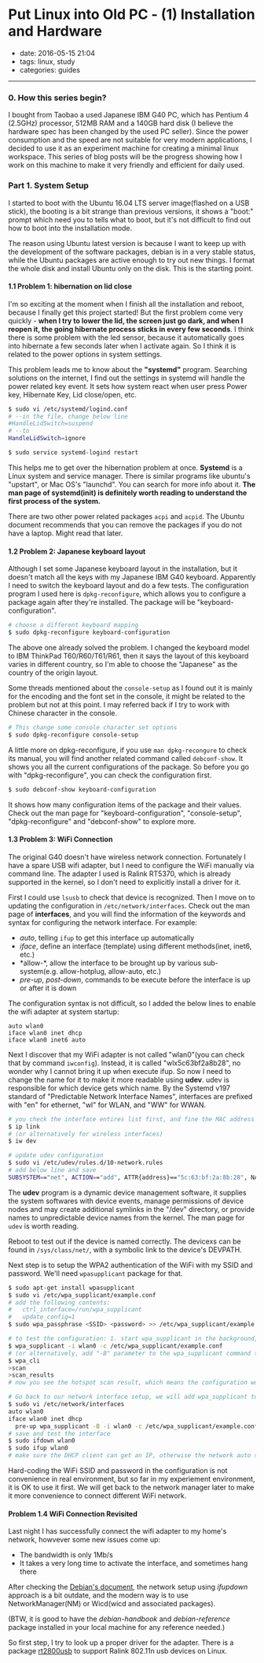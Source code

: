 # Put Linux into Old PC - (1) Installation and Hardware

- date: 2016-05-15 21:04
- tags: linux, study
- categories: guides
-----------------------------

### 0. How this series begin?

I bought from Taobao a used Japanese IBM G40 PC, which has Pentium 4 (2.5GHz) processor, 512MB RAM and a 140GB hard disk (I believe the hardware spec has been changed by the used PC seller). Since the power consumption and the speed are not suitable for very modern applications, I decided to use it as an experiment machine for creating a minimal linux workspace. This series of blog posts will be the progress showing how I work on this machine to make it very friendly and efficient for daily used.

### Part 1. System Setup

I started to boot with the Ubuntu 16.04 LTS server image(flashed on a USB stick), the booting is a bit strange than previous versions, it shows a "boot:" prompt which need you to tells what to boot, but it's not difficult to find out how to boot into the installation mode.

The reason using Ubuntu latest version is because I want to keep up with the development of the software packages, debian is in a very stable status, while the Ubuntu packages are active enough to try out new things. I format the whole disk and install Ubuntu only on the disk. This is the starting point.

#### 1.1 Problem 1: hibernation on lid close

I'm so exciting at the moment when I finish all the installation and reboot, because I finally get this project started! But the first problem come very quickly - **when I try to lower the lid, the screen just go dark, and when I reopen it, the going hibernate process sticks in every few seconds**. I think there is some problem with the led sensor, because it automatically goes into hibernate a few seconds later when I activate again. So I think it is related to the power options in system settings.

This problem leads me to know about the **"systemd"** program. Searching solutions on the internet, I find out the settings in systemd will handle the power related key event. It sets how system react when user press Power key, Hibernate Key, Lid close/open, etc.

```bash
$ sudo vi /etc/systemd/logind.conf
# --in the file, change below line
#HandleLidSwitch=suspend
# --to
HandleLidSwitch=ignore

$ sudo service systemd-logind restart

```

This helps me to get over the hibernation problem at once. **Systemd** is a Linux system and service manager. There is similar programs like ubuntu's "upstart", or Mac OS's "launchd". You can search for more info about it. **The man page of systemd(init) is definitely worth reading to understand the first process of the system.**

There are two other power related packages ```acpi``` and ```acpid```. The Ubuntu document recommends that you can remove the packages if you do not have a laptop. Might read that later.

#### 1.2 Problem 2: Japanese keyboard layout
 
Although I set some Japanese keyboard layout in the installation, but it doesn't match all the keys with my Japanese IBM G40 keyboard. Apparently I need to switch the keyboard layout and do a few tests. The configuration program I used here is ```dpkg-reconfigure```, which allows you to configure a package again after they're installed. The package will be "keyboard-configuration".

```bash
# choose a different keyboard mapping
$ sudo dpkg-reconfigure keyboard-configuration
```

The above one already solved the problem. I changed the keyboard model to IBM ThinkPad T60/R60/T61/R61, then it says the layout of this keyboard varies in different country, so I'm able to choose the "Japanese" as the country of the origin layout. 

Some threads mentioned about the ```console-setup``` as I found out it is mainly for the encoding and the font set in the console, it might be related to the problem but not at this point. I may referred back if I try to work with Chinese character in the console.

```bash
# This change some console character set options
$ sudo dpkg-reconfigure console-setup
```
A little more on dpkg-reconfigure, if you use ```man dpkg-recongure``` to check its manual, you will find another related command called ```debconf-show```. It shows you all the current configurations of the package. So before you go with "dpkg-reconfigure", you can check the configuration first.

```bash
$ sudo debconf-show keyboard-configuration
```
It shows how many configuration items of the package and their values. Check out the man page for "keyboard-configuration", "console-setup", "dpkg-reconfigure" and "debconf-show" to explore more.


#### 1.3 Problem 3: WiFi Connection

The original G40 doesn't have wireless network connection. Fortunately I have a spare USB wifi adapter, but I need to configure the WiFi manually via command line. The adapter I used is Ralink RT5370, which is already supported in the kernel, so I don't need to explicitly install a driver for it.

First I could use ```lsusb``` to check that device is recognized. Then I move on to updating the configuration in ```/etc/network/interfaces```. Check out the man page of **interfaces**, and you will find the information of the keywords and syntax for configuring the network interface. For example:

*	*auto*, telling ```ifup``` to get this interface up automatically
*	*iface*, define an interface (template) using different methods(inet, inet6, etc.)
*	*allow-\*, allow the interface to be brought up by various sub-system(e.g. allow-hotplug, allow-auto, etc.)
*	*pre-up*, *post-down*, commands to be execute before the interface is up or after it is down

	
The configuration syntax is not difficult, so I added the below lines to enable the wifi adapter at system startup:

```
auto wlan0
iface wlan0 inet dhcp
iface wlan0 inet6 auto
```

Next I discover that my WiFi adapter is not called "wlan0"(you can check that by command ```iwconfig```). Instead, it is called "wlx5c63bf2a8b28", no wonder why I cannot bring it up when execute ifup. So now I need to change the name for it to make it more readable using **udev**. udev is responsible for which device gets which name. By the Systemd v197 standard of "Predictable Network Interface Names", interfaces are prefixed with "en" for ethernet, "wl" for WLAN, and "WW" for WWAN. 

```bash
# you check the interface entires list first, and fine the MAC address we'll need in udev
$ ip link
# (or alternatively for wireless interfaces)
$ iw dev

# update udev configuration
$ sudo vi /etc/udev/rules.d/10-network.rules
# add below line and save
SUBSYSTEM=="net", ACTION=="add", ATTR{address}=="5c:63:bf:2a:8b:28", NAME="wlan0"

```

The **udev** program is a dynamic device management software, it supplies the system softwares with device events, manage permissions of device nodes and may create additional symlinks in the "/dev" directory, or provide names to unpredictable device names from the kernel. The man page for ```udev``` is worth reading.

Reboot to test out if the device is named correctly. The devicexs can be found in ```/sys/class/net/```, with a symbolic link to the device's DEVPATH.

Next step is to setup the WPA2 authentication of the WiFi with my SSID and password. We'll need ```wpasupplicant``` package for that.

```bash
$ sudo apt-get install wpasupplicant
$ sudo vi /etc/wpa_supplicant/example.conf
# add the following contents:
#	ctrl_interface=/run/wpa_supplicant
#	update_config=1
$ sudo wpa_passphrase <SSID> <password> >> /etc/wpa_supplicant/example.conf

# to test the configuration: 1. start wpa_supplicant in the background, 2. use wpa_cli to interactive with the interface
$ wpa_supplicant -i wlan0 -c /etc/wpa_supplicant/example.conf
# (or alternatively, add "-B" parameter to the wpa_supplicant command to make it run as a daemon in the background, then use "wpa_cli" to work interactively)
$ wpa_cli
>scan
>scan_results
# now you see the hotspot scan result, which means the configuration work

# Go back to our network interface setup, we will add wpa_supplicant to it
$ sudo vi /etc/network/interfaces
auto wlan0
iface wlan0 inet dhcp
  pre-up wpa_supplicant -B -i wlan0 -c /etc/wpa_supplicant/example.conf
# save and test the interface
$ sudo ifdown wlan0
$ sudo ifup wlan0
# make sure the DHCP client can get an IP, otherwise the network auto start process in boot up might hang for 5 minutes to get the network...

```

Hard-coding the WiFi SSID and password in the configuration is not convenience in real environment, but so far in my experiement environment, it is OK to use it first. We will get back to the network manager later to make it more convenience to connect different WiFi network.

#### Problem 1.4 WiFi Connection Revisited

Last night I has successfully connect the wifi adapter to my home's network, howvever some new issues come up:

*	The bandwidth is only 1Mb/s
*	It takes a very long time to activate the interface, and sometimes hang there

After checking the [Debian's document](https://www.debian.org/doc/manuals/debian-reference/ch05.en.html), the network setup using *ifupdown* approach is a bit outdate, and the modern way is to use NetworkManager(NM) or Wicd(wicd and associated packages). 

(BTW, it is good to have the *debian-handbook* and *debian-reference* package installed in your local machine for any reference needed.)

So first step, I try to look up a proper driver for the adapter. There is a package [rt2800usb](https://wiki.debian.org/rt2800usb) to support Ralink 802.11n usb devices on Linux.



 
